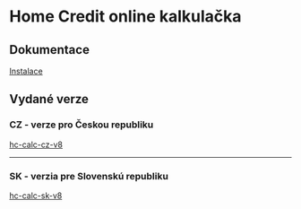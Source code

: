 # Home Credit online kalkulačka

## Dokumentace

[Instalace](install.md)

## Vydané verze

### CZ - verze pro Českou republiku

[hc-calc-cz-v8](https://github.com/homecreditcz/widget-calculator/tree/master/releases/CZ/dist)

- - - - - - - - - - - - - - - - - - - - - - - - - - - -

### SK - verzia pre Slovenskú republiku

[hc-calc-sk-v8](https://github.com/homecreditcz/widget-calculator/tree/master/releases/SK/dist)

